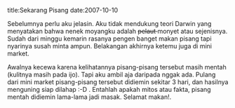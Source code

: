 title:Sekarang Pisang
date:2007-10-10

Sebelumnya perlu aku jelasin. Aku tidak mendukung teori Darwin yang menyatakan bahwa nenek moyangku adalah
<span style="text-decoration:line-through;">
 pelaut
</span>
monyet atau sejenisnya. Sudah dari minggu kemarin rasanya pengen banget makan pisang tapi nyarinya susah minta ampun. Belakangan akhirnya ketemu juga di mini market.

Awalnya kecewa karena kelihatannya pisang-pisang tersebut masih mentah (kulitnya masih pada ijo). Tapi aku ambil aja daripada nggak ada. Pulang dari mini market pisang-pisang tersebut didiemin sekitar 3 hari, dan hasilnya menguning siap dilahap :-D . Entahlah apakah mitos atau fakta, pisang mentah didiemin lama-lama jadi masak. Selamat makan!.
